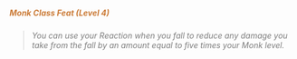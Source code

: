 ##### *<span style="color:rgb(203, 123, 55)">Monk Class Feat (Level 4)</span>*

> *<span style="color:rgb(125, 125, 125)">You can use your Reaction when you fall to reduce any damage you take from the fall by an amount equal to five times your Monk level.</span>*
